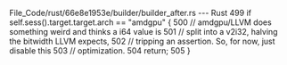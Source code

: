 File_Code/rust/66e8e1953e/builder/builder_after.rs --- Rust
                                                                                                                                                           499         if self.sess().target.target.arch == "amdgpu" {
                                                                                                                                                           500             // amdgpu/LLVM does something weird and thinks a i64 value is
                                                                                                                                                           501             // split into a v2i32, halving the bitwidth LLVM expects,
                                                                                                                                                           502             // tripping an assertion. So, for now, just disable this
                                                                                                                                                           503             // optimization.
                                                                                                                                                           504             return;
                                                                                                                                                           505         }

